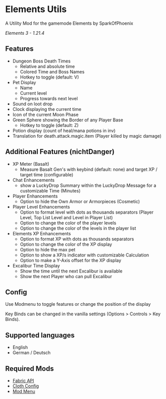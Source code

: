 # Elements Utils

A Utility Mod for the gamemode Elements by SparkOfPhoenix

_Elements 3 - 1.21.4_

## Features

- Dungeon Boss Death Times
    - Relative and absolute time
    - Colored Time and Boss Names
    - Hotkey to toggle (default: V)
- Pet Display
    - Name
    - Current level
    - Progress towards next level
- Sound on loot drop
- Clock displaying the current time
- Icon of the current Moon Phase
- Green Sphere showing the Border of any Player Base
    - Hotkey to toggle (default: Z)
- Potion display (count of heal/mana potions in inv)
- Translation for death.attack.magic.item (Player killed by magic damage)

## Additional Features (nichtDanger)

- XP Meter (Basalt)
  - Measure Basalt Gen's with keybind (default: none) and target XP / target time (configurable)
- Chat Enhancements
  - show a LuckyDrop Summary within the LuckyDrop Message for a customizable Time (Minutes)
- Player Enhancements
  - Option to hide the Own Armor or Armorpieces (Cosmetic)
- Player Level Enhancements
  - Option to format level with dots as thousands separators (Player Level, Top List Level and Level in Player List)
  - Option to change the color of the player levels
  - Option to change the color of the levels in the player list
- Elements XP Enhancements
  - Option to format XP with dots as thousands separators
  - Option to change the color of the XP display
  - Option to hide the max pet
  - Option to show a XP/s indicator with customizable Calculation
  - Option to make a Y-Axis offset for the XP display
- Excalibur Time Display
  - Show the time until the next Excalibur is available
  - Show the next Player who can pull Excalibur

## Config

Use Modmenu to toggle features or change the position of the display

Key Binds can be changed in the vanilla settings (Options > Controls > Key Binds).


## Supported languages

- English
- German / Deutsch

  
## Required Mods

- [Fabric API](https://modrinth.com/mod/fabric-api)
- [Cloth Config](https://modrinth.com/mod/cloth-config)
- [Mod Menu](https://modrinth.com/mod/modmenu)


